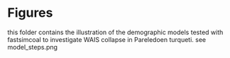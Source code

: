 # Figures

this folder contains the illustration of the demographic models tested with fastsimcoal to investigate WAIS collapse in Pareledoen turqueti. see model_steps.png